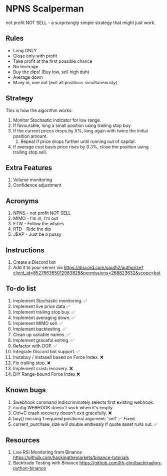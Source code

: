 # NPNS Scalperman

not profit NOT SELL - a surprisingly simple strategy that might just work.

## Rules

* Long ONLY
* Close only with profit
* Take profit at the first possible chance
* No leverage
* Buy the dips! (Buy low, sell high duh)
* Average down
* Many in, one out (exit all positions simultaneously)

## Strategy

This is how the algorithm works:

1. Monitor Stochastic indicator for low range.
1. If favourable, long a small position using trailing stop buy.
1. If the current prices drops by X%, long again with twice the initial position amount.
	1. Repeat if price drops further until running out of capital.
1. If average cost basis price rises by 0.3%, close the position using trailing stop sell.

## Extra Features
1. Volume monitoring
2. Confidence adjustment

## Acronyms
1. NPNS - not profit NOT SELL
2. MIMO - I'm in, I'm out
3. FTW - Follow the whales
4. RTD - Ride the dip
5. JBAP - Just be a pussy

## Instructions
1. Create a Discord bot
2. Add it to your server via https://discord.com/oauth2/authorize?client_id=852766365012983828&permissions=268823632&scope=bot

## To-do list

1. Implement Stochastic monitoring. ✅
2. Implement live price data ✅
2. Implement trailing stop buy. ✅
3. Implement averaging down. ✅
4. Implement MIMO sell. ✅
5. Implement backtesting. ✅
6. Clean up variable names. ✅
7. Implement graceful exiting. ✅
8. Refactor with OOP. ✅
9. Integrate Discord bot support. ✅
10. Instabuy / instasell based on Force Index. ❌
11. Fix trailing stop. ❌
12. Implement crash recovery. ❌
13. DIY Range-bound Force Index ❌

## Known bugs
1. $webhook command indiscriminately selects first existing webhook.
2. config.WEBHOOK doesn't work when it's empty.
3. Ctrl+C crash recovery doesn't exit gracefully. ❌
4. buy() missing 1 required positional argument: 'self' ✅ Fixed
5. current_purchase_size will double endlessly if quote asset runs out. ✅

## Resources

1. Live RSI Monitoring from  Binance https://github.com/hackingthemarkets/binance-tutorials
1. Backtrade Testing with Binance https://github.com/lth-elm/backtrading-python-binance